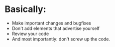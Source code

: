 # Basically:

* Make important changes and bugfixes
* Don't add elements that advertise yourself
* Review your code
* And most importantly: don't screw up the code.
